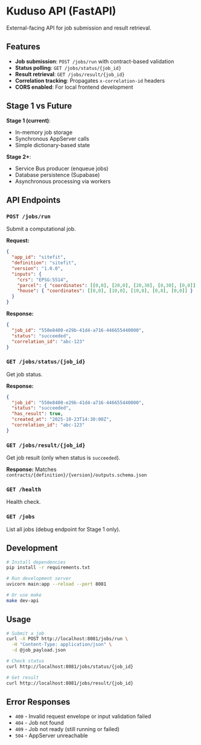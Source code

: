 # Kuduso API (FastAPI)

External-facing API for job submission and result retrieval.

## Features

- **Job submission**: `POST /jobs/run` with contract-based validation
- **Status polling**: `GET /jobs/status/{job_id}`
- **Result retrieval**: `GET /jobs/result/{job_id}`
- **Correlation tracking**: Propagates `x-correlation-id` headers
- **CORS enabled**: For local frontend development

## Stage 1 vs Future

**Stage 1 (current)**: 
- In-memory job storage
- Synchronous AppServer calls
- Simple dictionary-based state

**Stage 2+**:
- Service Bus producer (enqueue jobs)
- Database persistence (Supabase)
- Asynchronous processing via workers

## API Endpoints

### `POST /jobs/run`

Submit a computational job.

**Request:**
```json
{
  "app_id": "sitefit",
  "definition": "sitefit",
  "version": "1.0.0",
  "inputs": {
    "crs": "EPSG:5514",
    "parcel": { "coordinates": [[0,0], [20,0], [20,30], [0,30], [0,0]] },
    "house": { "coordinates": [[0,0], [10,0], [10,8], [0,8], [0,0]] }
  }
}
```

**Response:**
```json
{
  "job_id": "550e8400-e29b-41d4-a716-446655440000",
  "status": "succeeded",
  "correlation_id": "abc-123"
}
```

### `GET /jobs/status/{job_id}`

Get job status.

**Response:**
```json
{
  "job_id": "550e8400-e29b-41d4-a716-446655440000",
  "status": "succeeded",
  "has_result": true,
  "created_at": "2025-10-23T14:30:00Z",
  "correlation_id": "abc-123"
}
```

### `GET /jobs/result/{job_id}`

Get job result (only when status is `succeeded`).

**Response:** Matches `contracts/{definition}/{version}/outputs.schema.json`

### `GET /health`

Health check.

### `GET /jobs`

List all jobs (debug endpoint for Stage 1 only).

## Development

```bash
# Install dependencies
pip install -r requirements.txt

# Run development server
uvicorn main:app --reload --port 8081

# Or use make
make dev-api
```

## Usage

```bash
# Submit a job
curl -X POST http://localhost:8081/jobs/run \
  -H "Content-Type: application/json" \
  -d @job_payload.json

# Check status
curl http://localhost:8081/jobs/status/{job_id}

# Get result
curl http://localhost:8081/jobs/result/{job_id}
```

## Error Responses

- `400` - Invalid request envelope or input validation failed
- `404` - Job not found
- `409` - Job not ready (still running or failed)
- `504` - AppServer unreachable
